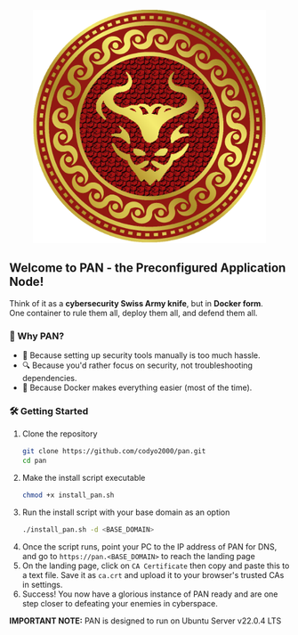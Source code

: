 <p align="center">
<img src="PAN.png" alt="drawing" width="420"/>
</p>

## Welcome to PAN - the Preconfigured Application Node!
Think of it as a **cybersecurity Swiss Army knife**, but in **Docker form**.  
One container to rule them all, deploy them all, and defend them all.  

### 🚀 Why PAN?  
- 🔧 Because setting up security tools manually is too much hassle.  
- 🔍 Because you'd rather focus on security, not troubleshooting dependencies.
- 🐳 Because Docker makes everything easier (most of the time).  

### 🛠 Getting Started  
1. Clone the repository  
   ```sh
   git clone https://github.com/codyo2000/pan.git
   cd pan
   ```
2. Make the install script executable
   ```sh
   chmod +x install_pan.sh
   ```
3. Run the install script with your base domain as an option
   ```sh
   ./install_pan.sh -d <BASE_DOMAIN>
   ```
4. Once the script runs, point your PC to the IP address of PAN for DNS, and go to `https://pan.<BASE_DOMAIN>` to reach the landing page
5. On the landing page, click on `CA Certificate` then copy and paste this to a text file. Save it as `ca.crt` and upload it to your browser's trusted CAs in settings.
6. Success! You now have a glorious instance of PAN ready and are one step closer to defeating your enemies in cyberspace.

**IMPORTANT NOTE:** PAN is designed to run on Ubuntu Server v22.0.4 LTS